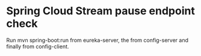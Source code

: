 # Spring Cloud Stream pause endpoint check


Run mvn spring-boot:run from eureka-server, the from config-server and finally from config-client.
